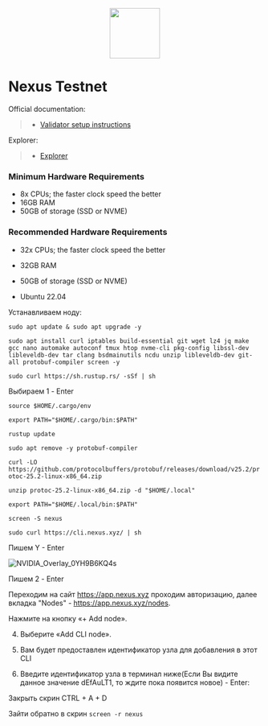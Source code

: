 <p align="center">
  <img height="100" height="auto" src="https://github.com/user-attachments/assets/38110fe2-ba0e-42a6-985e-4aa9b7cc9d06">
</p>

# Nexus Testnet

Official documentation:
>- [Validator setup instructions](https://docs.nexus.xyz)

Explorer:
>- [Explorer]()

### Minimum Hardware Requirements
 - 8x CPUs; the faster clock speed the better
 - 16GB RAM
 - 50GB of storage (SSD or NVME)

### Recommended Hardware Requirements 
 - 32x CPUs; the faster clock speed the better
 - 32GB RAM
 - 50GB of storage (SSD or NVME)

 - Ubuntu 22.04

Устанавливаем ноду:

``sudo apt update & sudo apt upgrade -y``

``sudo apt install curl iptables build-essential git wget lz4 jq make gcc nano automake autoconf tmux htop nvme-cli pkg-config libssl-dev libleveldb-dev tar clang bsdmainutils ncdu unzip libleveldb-dev git-all protobuf-compiler screen -y``

``sudo curl https://sh.rustup.rs/ -sSf | sh``

Выбираем 1 - Enter

``source $HOME/.cargo/env``

``export PATH="$HOME/.cargo/bin:$PATH"``

``rustup update``

``sudo apt remove -y protobuf-compiler``

``curl -LO https://github.com/protocolbuffers/protobuf/releases/download/v25.2/protoc-25.2-linux-x86_64.zip``

``unzip protoc-25.2-linux-x86_64.zip -d "$HOME/.local"``

``export PATH="$HOME/.local/bin:$PATH"``

``screen -S nexus``

``sudo curl https://cli.nexus.xyz/ | sh``

Пишем Y - Enter

![NVIDIA_Overlay_0YH9B6KQ4s](https://github.com/user-attachments/assets/4cc350f7-663a-4fd1-96da-1e3e6382235b)

Пишем 2 - Enter

Переходим на сайт https://app.nexus.xyz проходим авторизацию, далее вкладка "Nodes" - https://app.nexus.xyz/nodes. 

Нажмите на кнопку «+ Add node».

4. Выберите «Add CLI node».

6. Вам будет предоставлен идентификатор узла для добавления в этот CLI

8. Введите идентификатор узла в терминал ниже(Если Вы видите данное значение dEfAuLT1, то ждите пока появится новое) - Enter:

Закрыть скрин CTRL + A + D

Зайти обратно в скрин ``screen -r nexus``
